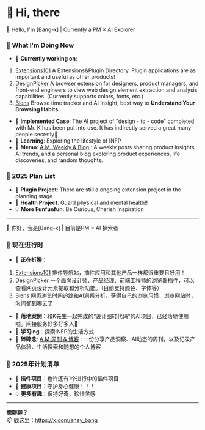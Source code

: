 # 👋 Hi, there


👋 Hello, I'm [Bang-x] | Currently a PM × AI Explorer
### 🚀 What I'm Doing Now
- 🔭 **Currently working on**: 
1. [Extensions101](https://extensions101.com)  A Extensions&Plugin Directory. Plugin applications are as important and useful as other products!
2. [DesignPicker](https://design-picker.yisi.app) A browser extension for designers, product managers, and front-end engineers to view web design element extraction and analysis capabilities. (Currently supports colors, fonts, etc.)
3. [Blens](https://blens.online) Browse time tracker and AI Insight, best way to **Understand Your Browsing Habits**. 
- 🎨 **Implemented Case**: The AI project of "design - to - code" completed with Mr. K has been put into use. It has indirectly served a great many people secretly🤫
- 🌱 **Learning**: Exploring the lifestyle of INFP
- 📒 **Memo**: [A.M. Weekly & Blog](https://ahey.me) : A weekly posts sharing product insights, AI trends, and a personal blog exploring product experiences, life discoveries, and random thoughts.

### 📅 2025 Plan List
- 🚧 **Plugin Project**: There are still a ongoing extension project in the planning stage
- 🌸 **Health Project**: Guard physical and mental health!!
- 💡 **More Funfunfun**: Be Curious, Cherish Inspiration
---


👋 你好，我是[Bang-x] | 目前是PM × AI 探索者  

### 🚀 现在进行时  
- 🔭 **正在折腾**：
1. [Extensions101](https://extensions101.com) 插件导航站，插件应用和其他产品一样都很重要且好用！ 
2. [DesignPicker](https://design-picker.yisi.app) 一个面向设计师、产品经理、前端工程师的浏览器插件，可以查看网页设计元素提取和分析功能。（目前支持颜色、字体等）
3. [Blens](https://blens.online) 网页浏览时间追踪和AI洞察分析，获得自己的浏览习惯，浏览网站时，时间都到哪去了
- 🎨 **落地案例**：和K先生一起完成的“设计图转代码”的AI项目，已经落地使用啦。间接服务好多好多人🤫
- 🌱 **学习ing**：探索INFP的生活方式
- 📒 **碎碎念**: [A.M.周刊 & 博客](https://ahey.me) : 一份分享产品洞察、AI动态的周刊，以及记录产品体验、生活探索和随想的个人博客

### 📅 2025年计划清单  
- 🚧 **插件项目**：也许还有1个进行中的插件项目
- 🌸 **健康项目**：守护身心健康！！！
- 💡 **更多有趣**：保持好奇，珍惜灵感

---

**想聊聊？**  
📫 戳这里：https://x.com/ahey_bang 

<!--
**Bang-x/bang-x** is a ✨ _special_ ✨ repository because its `README.md` (this file) appears on your GitHub profile.

Here are some ideas to get you started:

- 🔭 I’m currently working on ...
- 🌱 I’m currently learning ...
- 👯 I’m looking to collaborate on ...
- 🤔 I’m looking for help with ...
- 💬 Ask me about ...
- 📫 How to reach me: ...
- 😄 Pronouns: ...
- ⚡ Fun fact: ...
-->
